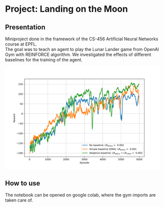 # Project: Landing on the Moon

## Presentation
Miniproject done in the framework of the CS-456 Artificial Neural Networks course at EPFL.  
The goal was to teach an agent to play the Lunar Lander game from OpenAI Gym with REINFORCE algorithm. We investigated the effects of different baselines for the training of the agent.  

![image](/figures/task2-adaptive_all.png)

## How to use
The notebook can be opened on google colab, where the gym imports are taken care of.
